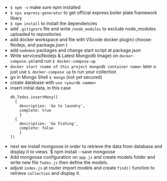 - `$ npm -v` make sure npm installed
- `$ npx express-generator` to get official express boiler plate framework libary
- `$ npm install` to install the dependencies
- add `.gitignore` file and write `/node_modules` to exclude node_modules uploaded to repositories
- add docker workspace and file with VScode docker plugin( choose: Nodejs, and package.json )
- add `nodemon` packages and change start script at package.json
- Write services(Nodejs & Latest Mongodb Image) on `docker-compose.yml`and run `$ docker-compose-up`
- `docker start <name of this project mongodb container name>` later u just use `$ docker-compose up` to run your collection
- go in Mongo Shell `$ mongo` (not yet secured)
- create database with `use <yourdb namme>`
- insert initial data, in this case 
    ```
    db.Todos.insertMany([
      { 
        description: 'Go to laundry',
        complete: true
        }
      { 
        description: 'Go Fishing',
        complete: false
        }
    ])
    
    ```
- next we install mongoose in order to retrieve the data from database and display it to views `$ npm install --save mongoose
- Add mongoose configuration on `app.js` and create models folder and write new file `Todos.js` then define the models.
- adjust `index.js` at router import models and create `find()` function to retrieve `collection` and display it.
